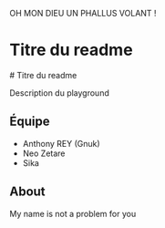 
OH MON DIEU UN PHALLUS VOLANT !

# Titre du readme

﻿# Titre du readme


Description du playground

## Équipe

* Anthony REY (Gnuk)
* Neo Zetare
* Sika

## About

My name is not a problem for you
